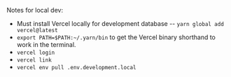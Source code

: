 Notes for local dev:

- Must install Vercel locally for development database -- `yarn global add vercel@latest`
- `export PATH=$PATH:~/.yarn/bin` to get the Vercel binary shorthand to work in the terminal.
- `vercel login`
- `vercel link`
- `vercel env pull .env.development.local`
